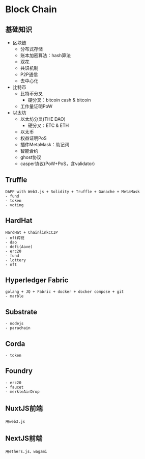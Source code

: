 # Block Chain

## 基础知识
- 区块链
    - 分布式存储
    - 账本加密算法：hash算法
    - 双花
    - 共识机制
    - P2P通信
    - 去中心化
- 比特币
    - 比特币分叉
        - 硬分叉：bitcoin cash & bitcoin
    - 工作量证明PoW
- 以太坊
    - 以太坊分叉(THE DAO)
        - 硬分叉：ETC & ETH
    - 以太币
    - 权益证明PoS
    - 插件MetaMask：助记词
    - 智能合约
    - ghost协议
    - casper协议(PoW+PoS，含validator)

## Truffle
```
DAPP with Web3.js + Solidity + Truffle + Ganache + MetaMask
- fund
- token
- voting
```

## HardHat
```
HardHat + ChainlinkCCIP
- nft跨链
- dao
- defi(Aave)
- erc20
- fund
- lottery
- nft
```

## Hyperledger Fabric
```
golang + JQ + Fabric + docker + docker compose + git
- marble
```

## Substrate
```
- nodejs
- parachain
```

## Corda
```
- token
```

## Foundry
```
- erc20
- faucet
- merkleAirDrop
```

## NuxtJS前端
```
用web3.js
```

## NextJS前端
```
用ethers.js、wagami
```